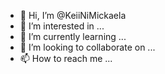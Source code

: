 - 👋 Hi, I’m @KeiiNiMickaela
- 👀 I’m interested in ...
- 🌱 I’m currently learning ...
- 💞️ I’m looking to collaborate on ...
- 📫 How to reach me ...

<!---
KeiiNiMickaela/KeiiNiMickaela is a ✨ special ✨ repository because its `README.md` (this file) appears on your GitHub profile.
You can click the Preview link to take a look at your changes.
--->

